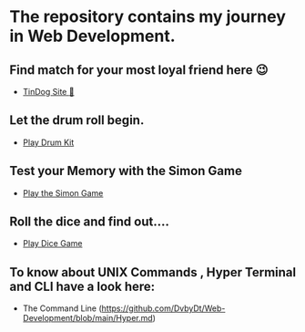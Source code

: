 # The repository contains my journey in Web Development.

## Find match for your most loyal friend here 	:wink:

* [TinDog Site 	:dog:](https://tindogbydv.netlify.app/)


## Let the drum roll begin.

* [Play Drum Kit](https://drumkitbydv.netlify.app/)

## Test your Memory with the Simon Game
 
* [Play the Simon Game](https://simongamebydv.netlify.app/)

## Roll the dice and find out....

* [Play Dice Game](https://dicegamebydv.netlify.app/)

## To know about UNIX Commands , Hyper Terminal and CLI have a look here:

* The Command Line (https://github.com/DvbyDt/Web-Development/blob/main/Hyper.md)
